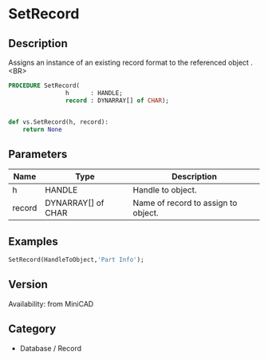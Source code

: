 # SetRecord

## Description
Assigns an instance of an existing record format to the referenced object . &lt;BR&gt;


```pascal
PROCEDURE SetRecord(
				h      : HANDLE;
				record : DYNARRAY[] of CHAR);
```

```python

def vs.SetRecord(h, record):
    return None
```

## Parameters
|Name|Type|Description|
|---|---|---|
|h|HANDLE|Handle to object.|
|record|DYNARRAY[] of CHAR|Name of record to assign to object.|

## Examples
```pascal
SetRecord(HandleToObject,'Part Info');


```

## Version
Availability: from MiniCAD
## Category
* Database / Record

